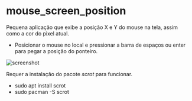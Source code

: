 # mouse_screen_position
Pequena aplicação que exibe a posição X e Y do mouse na tela, assim como a cor do pixel atual.
- Posicionar o mouse no local e pressionar a barra de espaços ou enter para pegar a posição do ponteiro.

![screenshot](https://github.com/Doc-McCoy/mouse_screen_position/blob/master/print.png)

Requer a instalação do pacote *scrot* para funcionar.
- sudo apt install scrot
- sudo pacman -S scrot
